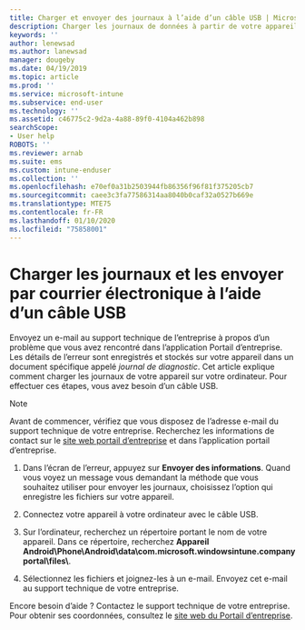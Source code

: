 ```yaml
---
title: Charger et envoyer des journaux à l’aide d’un câble USB | Microsoft Docs
description: Charger les journaux de données à partir de votre appareil à l’aide d’un câble USB
keywords: ''
author: lenewsad
ms.author: lanewsad
manager: dougeby
ms.date: 04/19/2019
ms.topic: article
ms.prod: ''
ms.service: microsoft-intune
ms.subservice: end-user
ms.technology: ''
ms.assetid: c46775c2-9d2a-4a88-89f0-4104a462b898
searchScope:
- User help
ROBOTS: ''
ms.reviewer: arnab
ms.suite: ems
ms.custom: intune-enduser
ms.collection: ''
ms.openlocfilehash: e70ef0a31b2503944fb86356f96f81f375205cb7
ms.sourcegitcommit: caee3c3fa77586314aa8040b0caf32a0527b669e
ms.translationtype: MTE75
ms.contentlocale: fr-FR
ms.lasthandoff: 01/10/2020
ms.locfileid: "75858001"
---
```

# <a name="upload-and-email-logs-using-a-usb-cable"></a>Charger les journaux et les envoyer par courrier électronique à l’aide d’un câble USB

Envoyez un e-mail au support technique de l’entreprise à propos d’un problème que vous avez rencontré dans l’application Portail d’entreprise. Les détails de l’erreur sont enregistrés et stockés sur votre appareil dans un document spécifique appelé _journal de diagnostic_. Cet article explique comment charger les journaux de votre appareil sur votre ordinateur. Pour effectuer ces étapes, vous avez besoin d’un câble USB.   

> [!Note]
> Avant de commencer, vérifiez que vous disposez de l’adresse e-mail du support technique de votre entreprise. Recherchez les informations de contact sur le [site web portail d’entreprise](https://go.microsoft.com/fwlink/?linkid=2010980) et dans l’application portail d’entreprise. 

1. Dans l’écran de l’erreur, appuyez sur **Envoyer des informations**. Quand vous voyez un message vous demandant la méthode que vous souhaitez utiliser pour envoyer les journaux, choisissez l’option qui enregistre les fichiers sur votre appareil.  

2. Connectez votre appareil à votre ordinateur avec le câble USB. 

3. Sur l’ordinateur, recherchez un répertoire portant le nom de votre appareil. Dans ce répertoire, recherchez <strong>Appareil Android\Phone\Android\data\com.microsoft.windowsintune.companyportal\files\\</strong>.

4. Sélectionnez les fichiers et joignez-les à un e-mail. Envoyez cet e-mail au support technique de votre entreprise.

Encore besoin d’aide ? Contactez le support technique de votre entreprise. Pour obtenir ses coordonnées, consultez le [site web du Portail d’entreprise](https://go.microsoft.com/fwlink/?linkid=2010980).
